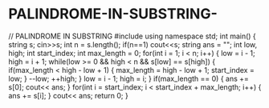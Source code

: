 # PALINDROME-IN-SUBSTRING-

// PALINDROME IN SUBSTRING 
#include <iostream>
using namespace std;
int main()
{
    string s;
cin>>s;
        int n = s.length();
        if(n==1) 
        cout<<s;
        string ans = "";
        int low, high;
        int start_index;
        int max_length = 0;
        for(int i = 1; i < n; i++)
        {
            low = i - 1;
            high = i + 1;
            while(low >= 0 && high < n && s[low] == s[high])
            {
                if(max_length < high - low + 1)
                {
                    max_length = high - low + 1;
                    start_index = low;
                }
                --low;
                ++high;
            }
            low = i - 1;
            high = i;
         }
        if(max_length == 0)
        {
        ans += s[0];
            cout<< ans;
        }
        for(int i = start_index; i < start_index + max_length; i++)
        {
            ans += s[i];
        }
        cout<< ans;
return 0;
    }

